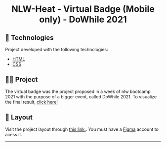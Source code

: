 <h1 align="center">
 NLW-Heat - Virtual Badge (Mobile only) - DoWhile 2021
</h1>

## 🚀 Technologies

Project developed with the following technologies:

- [HTML](https://developer.mozilla.org/en-US/docs/Web/HTML)
- [CSS](https://developer.mozilla.org/en-US/docs/Glossary/CSS)

## 👩‍💻 Project

The virtual badge was the project proposed in a week of nlw bootcamp 2021 with the purpose of a bigger event, called DoWhile 2021. To visualize the final result, [click here!](<https://lonewalker59.github.io/NLW5/>)

## 🎨 Layout

Visit the project layout through [this link.](<https://www.figma.com/file/9Z2vxc8VTRuZpYjFalCMAl/Badge-Do-While2021-(Copy)?node-id=0%3A1>). You must have a [Figma](https://figma.com) account to acess it.


---

